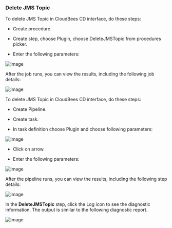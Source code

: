 ### Delete JMS Topic

To delete JMS Topic in CloudBees CD interface, do these steps:

* Create procedure.

* Create step, choose Plugin, choose DeleteJMSTopic from procedures
    picker.

* Enter the following parameters: 

![image](images/DeleteJMSTopic/ProcedureConfig.png)


After the job runs, you can view the results, including the following
job details:

![image](images/DeleteJMSTopic/ProcedureResult.png)

To delete JMS Topic in CloudBees CD interface, do these steps:

* Create Pipeline.

* Create task.

* In task definition choose Plugin and choose following parameters:

![image](images/DeleteJMSTopic/PipelinePicker.png)

* Click on arrow.

* Enter the following parameters: 

![image](images/DeleteJMSTopic/PipelineConfig.png)


After the pipeline runs, you can view the results, including the
following step details:

![image](images/DeleteJMSTopic/PipelineResult.png)

In the **DeleteJMSTopic** step, click the Log icon to see the
diagnostic information. The output is similar to the following
diagnostic report.

![image](images/DeleteJMSTopic/ProcedureLog.png)
